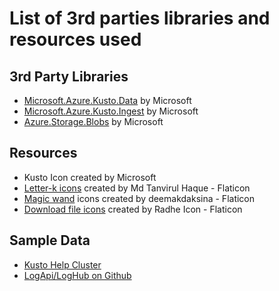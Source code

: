 # List of 3rd parties libraries and resources used

## 3rd Party Libraries 
* [Microsoft.Azure.Kusto.Data](https://www.nuget.org/packages/Microsoft.Azure.Kusto.Data) by Microsoft
* [Microsoft.Azure.Kusto.Ingest](https://www.nuget.org/packages/Microsoft.Azure.Kusto.Ingest) by Microsoft
* [Azure.Storage.Blobs](https://www.nuget.org/packages/Azure.Storage.Blobs) by Microsoft

## Resources
* Kusto Icon created by Microsoft
* [Letter-k icons](https://www.flaticon.com/free-icons/letter-k) created by Md Tanvirul Haque - Flaticon
* [Magic wand](https://www.flaticon.com/free-icon/wand_1626598) icons created by deemakdaksina - Flaticon
* [Download file icons](https://www.flaticon.com/free-icon/apps_9147708) created by Radhe Icon - Flaticon

## Sample Data
* [Kusto Help Cluster](https://help.kusto.windows.net)
* [LogApi/LogHub on Github](https://github.com/logpai/loghub)
